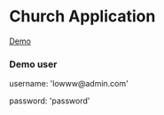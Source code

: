 # Church Application
<a href="https://congregation-suite.vercel.app/dashboard/users">Demo</a>

<h3>Demo user</h3>
<p>username:   'lowww@admin.com'</p>
<p>password: 'password' </p>

